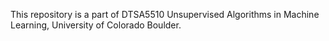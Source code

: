 This repository is a part of DTSA5510 Unsupervised Algorithms in Machine Learning, University of Colorado Boulder.
